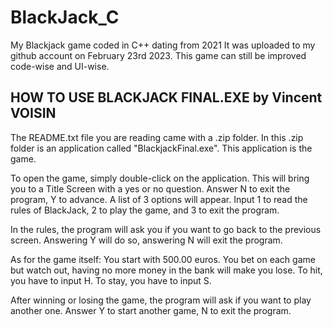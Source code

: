 # BlackJack_C
My Blackjack game coded in C++ dating from 2021
It was uploaded to my github account on February 23rd 2023.
This game can still be improved code-wise and UI-wise.

HOW TO USE BLACKJACK FINAL.EXE 
			by Vincent VOISIN
-----------------------------------------
The README.txt file you are reading came with a .zip folder.
In this .zip folder is an application called "BlackjackFinal.exe". 
This application is the game.

To open the game, simply double-click on the application.
This will bring you to a Title Screen with a yes or no question.
Answer N to exit the program, Y to advance.
A list of 3 options will appear. 
Input 1 to read the rules of BlackJack, 2 to play the game, and 3 to exit the program.

In the rules, the program will ask you if you want to go back to the previous screen.
Answering Y will do so, answering N will exit the program.

As for the game itself:
You start with 500.00 euros. 
You bet on each game but watch out, having no more money in the bank will make you lose.
To hit, you have to input H.
To stay, you have to input S.

After winning or losing the game, the program will ask if you want to play another one.
Answer Y to start another game, N to exit the program.
